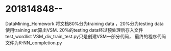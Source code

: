 ﻿# 201814848--
DataMining_Homework
将文档80%分为training data ，20%分为testing data
使用training set算出VSM.
20%的testing data经过预处理后存入文件test_wordlist
VSM_div_train_test.py只是创建VSM一部分代码，
最终的程序代码文件为K-NN_completion.py
